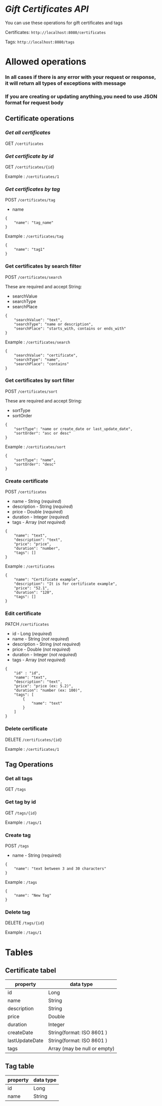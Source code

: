 # *Gift Certificates API* #

You can use these operations for gift certificates and tags

Certificates:
`http://localhost:8080/certificates`

Tags:
`http://localhost:8080/tags`

# Allowed operations #

### In all cases if there is any error with your request or response, it will return all types of exceptions with message  ###

### If you are creating or updating anything,you need to use JSON format for request body ###

## Certificate operations ##

### *Get all certificates* ###

GET `/certificates`

### *Get certificate by id* ###

GET `/certificates/{id}`

Example : `/certificates/1`

### *Get certificates by tag* ###

POST `/certificates/tag`

- name

```
{
    "name": "tag_name"
}
```

Example : `/certificates/tag`

```
{
    "name": "tag1"
}
```

### Get certificates by search filter ###

POST `/certificates/search`

These are required and accept String:

- searchValue
- searchType
- searchPlace

```
{
    "searchValue": "text",
    "searchType": "name or description",
    "searchPlace": "starts_with, contains or ends_with"
}
```

Example : `/certificates/search`

```
{
    "searchValue": "certificate",
    "searchType": "name",
    "searchPlace": "contains"
}
```

### Get certificates by sort filter ###

POST `/certificates/sort`

These are required and accept String:

- sortType
- sortOrder

```
{
    "sortType": "name or create_date or last_update_date",
    "sortOrder": "asc or desc"
}
```

Example : `/certificates/sort`

```
{
    "sortType": "name",
    "sortOrder": "desc"
}
```

### Create certificate ###

POST `/certificates`

- name - String (*required*)
- description - String (*required*)
- price - Double (*required*)
- duration - Integer (*required*)
- tags - Array (*not required*)

```
{
    "name": "text",
    "description": "text",
    "price": "price",
    "duration": "number",
    "tags": []
}
```

Example : `/certificates`

```
{
    "name": "Certificate example",
    "description": "It is for certificate example",
    "price": "52.1",
    "duration": "120",
    "tags": []
}
```

### Edit certificate ###

PATCH `/certificates`

- id - Long (*required*)
- name - String (*not required*)
- description - String (*not required*)
- price - Double (*not required*)
- duration - Integer (*not required*)
- tags - Array (*not required*)

```
{
    "id" : "id",
    "name": "text",
    "description": "text",
    "price": "price (ex: 5.2)",
    "duration": "number (ex: 100)",
    "tags": [
        {
            "name": "text"
        }
    ]
}
```

### Delete certificate ###

DELETE `/certificates/{id}`

Example : `/certificates/1`

## Tag Operations ##

### Get all tags ###

GET `/tags`

### Get tag by id ###

GET `/tags/{id}`

Example : `/tags/1`

### Create tag ###

POST `/tags`

- name - String (required)

```
{
    "name": "text between 3 and 30 characters"
}
```

Example : `/tags`

```
{
    "name": "New Tag"
}
```

### Delete tag ###

DELETE `/tags/{id}`

Example : `/tags/1`

# Tables #

## Certificate tabel ##

| property       | data type                    |
|----------------|------------------------------|
| id             | Long                         |
| name           | String                       |
| description    | String                       |
| price          | Double                       |
| duration       | Integer                      |
| createDate     | String(format: ISO 8601 )    |
| lastUpdateDate | String(format: ISO 8601 )    |
| tags           | Array (may be null or empty) |

## Tag table ##

| property | data type |
|:---------|:----------|
| id       | Long      |
| name     | String    |